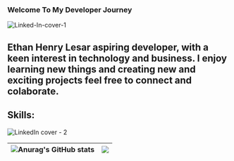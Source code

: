 
### Welcome To My Developer Journey

![Linked-In-cover-1](https://github.com/ethan7lesar/ethan7lesar/assets/130046714/f20fe4f6-c72d-45d8-a285-a9179f18617a)
<h2>Ethan Henry Lesar aspiring developer, with a keen interest in technology and business. I enjoy learning new things and creating new and exciting projects feel free to connect and colaborate. </h2>
<h2>Skills:</h2>

![LinkedIn cover - 2](https://github.com/ethan7lesar/ethan7lesar/assets/130046714/dc618f89-6e34-4319-962e-3dd0f55068cc)

|![Anurag's GitHub stats](https://github-readme-stats.vercel.app/api?username=ethan7lesar&theme=shadow_red&show_icons=true) | <a href="https://github.com/anuraghazra/github-readme-stats"><img align="center" src="https://github-readme-stats.vercel.app/api/top-langs/?username=ethan7lesar&layout=compact&theme=swift_border=true" /></a> |
| ------------- | ------------- |



<!--
**ethan7lesar/ethan7lesar** is a ✨ _special_ ✨ repository because its `README.md` (this file) appears on your GitHub profile.

Here are some ideas to get you started:

- 🔭 I’m currently working on ...
- 🌱 I’m currently learning ...
- 👯 I’m looking to collaborate on ...
- 🤔 I’m looking for help with ...
- 💬 Ask me about ...
- 📫 How to reach me: ...
- 😄 Pronouns: ...
- ⚡ Fun fact: ...
-->
